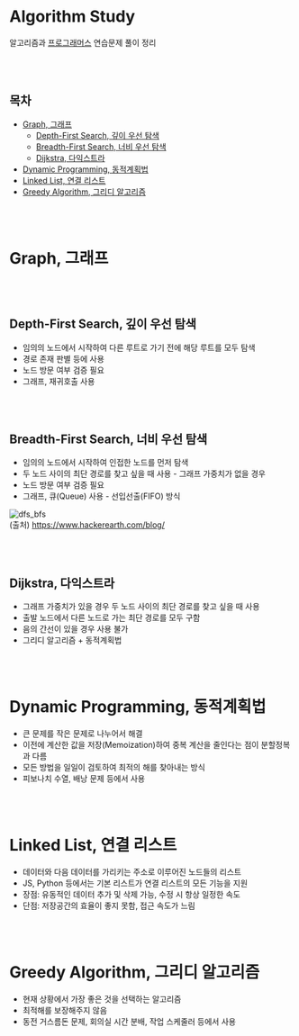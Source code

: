 # Algorithm Study

알고리즘과 [프로그래머스](https://programmers.co.kr) 연습문제 풀이 정리

<br></br>

## 목차

-   [Graph, 그래프](#graph-그래프)
    -   [Depth-First Search, 깊이 우선 탐색](#depth-first-search-깊이-우선-탐색)
    -   [Breadth-First Search, 너비 우선 탐색](#breadth-first-search-너비-우선-탐색)
    -   [Dijkstra, 다익스트라](#dijkstra-다익스트라)
-   [Dynamic Programming, 동적계획법](#dynamic-programming-동적계획법)
-   [Linked List, 연결 리스트](#linked-list-연결-리스트)
-   [Greedy Algorithm, 그리디 알고리즘](#greedy-algorithm-그리디-알고리즘)

<br></br>

# Graph, 그래프

<br></br>

## Depth-First Search, 깊이 우선 탐색

-   임의의 노드에서 시작하여 다른 루트로 가기 전에 해당 루트를 모두 탐색
-   경로 존재 판별 등에 사용
-   노드 방문 여부 검증 필요
-   그래프, 재귀호출 사용

<br></br>

## Breadth-First Search, 너비 우선 탐색

-   임의의 노드에서 시작하여 인접한 노드를 먼저 탐색
-   두 노드 사이의 최단 경로를 찾고 싶을 때 사용 - 그래프 가중치가 없을 경우
-   노드 방문 여부 검증 필요
-   그래프, 큐(Queue) 사용 - 선입선출(FIFO) 방식

![dfs_bfs](https://www.hackerearth.com/blog/wp-content/uploads/2015/05/dfsbfs_animation_final.gif)  
(출처) https://www.hackerearth.com/blog/

<br></br>

## Dijkstra, 다익스트라

-   그래프 가중치가 있을 경우 두 노드 사이의 최단 경로를 찾고 싶을 때 사용
-   출발 노드에서 다른 노드로 가는 최단 경로를 모두 구함
-   음의 간선이 있을 경우 사용 불가
-   그리디 알고리즘 + 동적계획법

<br></br>

# Dynamic Programming, 동적계획법

-   큰 문제를 작은 문제로 나누어서 해결
-   이전에 계산한 값을 저장(Memoization)하여 중복 계산을 줄인다는 점이 분할정복과 다름
-   모든 방법을 일일이 검토하여 최적의 해를 찾아내는 방식
-   피보나치 수열, 배낭 문제 등에서 사용

<br></br>

# Linked List, 연결 리스트

-   데이터와 다음 데이터를 가리키는 주소로 이루어진 노드들의 리스트
-   JS, Python 등에서는 기본 리스트가 연결 리스트의 모든 기능을 지원
-   장점: 유동적인 데이터 추가 및 삭제 가능, 수정 시 항상 일정한 속도
-   단점: 저장공간의 효율이 좋지 못함, 접근 속도가 느림

<br></br>

# Greedy Algorithm, 그리디 알고리즘

-   현재 상황에서 가장 좋은 것을 선택하는 알고리즘
-   최적해를 보장해주지 않음
-   동전 거스름돈 문제, 회의실 시간 분배, 작업 스케줄러 등에서 사용

